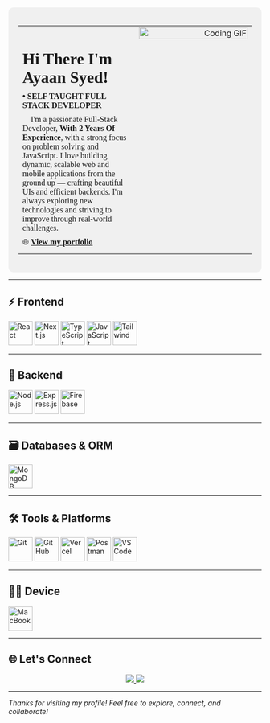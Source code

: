 <!-- Intro Section with GIF on the Right -->
<div style="background-color:#f0f0f0; padding: 20px; border-radius: 10px;">

  <table width="100%">
    <tr>
      <td align="left" valign="top" width="50%" style="font-family:Georgia, 'Lucida Handwriting', cursive;">
        <h1 style="margin-bottom: 10px;">Hi There I'm Ayaan Syed!</h1>
        <h4 style="margin: 0; font-family:inherit;">• SELF TAUGHT FULL STACK DEVELOPER</h4>
        <p style="margin: 10px 0; font-family:inherit;">🧠 I'm a passionate Full-Stack Developer, <strong>With 2 Years Of Experience</strong>, with a strong focus on problem solving and                        JavaScript. I love building dynamic, scalable web and mobile applications from the ground up — crafting beautiful UIs and efficient backends. I'm always exploring new technologies                 and striving to improve through real-world challenges.</p>
        <p style="margin: 10px 0; font-family:inherit;">🌐 <a href="https://ayaan-syed.vercel.app" target="_blank"><strong>View my portfolio</strong></a></p>
      </td>
      <td align="right" valign="top" width="50%">
        <img src="https://res.cloudinary.com/dhh1jotfq/image/upload/v1753221861/Animation_cbcs3z.gif" alt="Coding GIF" width="100%" />
      </td>
    </tr>
  </table>

</div>

---

## ⚡ Frontend

<p align="left">
  <img src="https://skillicons.dev/icons?i=react" title="React" height="48" />
  <img src="https://skillicons.dev/icons?i=nextjs" title="Next.js" height="48" />
  <img src="https://skillicons.dev/icons?i=typescript" title="TypeScript" height="48" />
  <img src="https://skillicons.dev/icons?i=javascript" title="JavaScript" height="48" />
  <img src="https://skillicons.dev/icons?i=tailwindcss" title="Tailwind" height="48">
</p>

---

## 🔧 Backend

<p align="left">
  <img src="https://skillicons.dev/icons?i=nodejs" title="Node.js" height="48" />
  <img src="https://skillicons.dev/icons?i=express" title="Express.js" height="48" />
  <img src="https://skillicons.dev/icons?i=firebase" title="Firebase" height="48" />
</p>

---

## 🗃️ Databases & ORM

<p align="left">
  <img src="https://skillicons.dev/icons?i=mongodb" title="MongoDB" height="48" />
</p>

---

## 🛠️ Tools & Platforms

<p align="left">
  <img src="https://skillicons.dev/icons?i=git" title="Git" height="48" />
  <img src="https://skillicons.dev/icons?i=github" title="GitHub" height="48" />
  <img src="https://skillicons.dev/icons?i=vercel" title="Vercel" height="48" />
  <img src="https://skillicons.dev/icons?i=postman" title="Postman" height="48" />
  <img src="https://skillicons.dev/icons?i=vscode" title="VS Code" height="48" />
</p>

---

## 👨‍💻 Device
<p>
  <img src="https://skillicons.dev/icons?i=apple" title="MacBook" height="48">
</p>

---

## 🌐 Let's Connect

<p align="center">
  <a href="https://ayaan-syed.vercel.app" target="_blank">
    <img src="https://img.shields.io/badge/Portfolio-%23000000.svg?style=for-the-badge&logo=vercel&logoColor=white" />
  </a>
  <a href="https://github.com/Mixtrak" target="_blank">
    <img src="https://img.shields.io/badge/GitHub-%23181717.svg?style=for-the-badge&logo=github&logoColor=white" />
  </a>
</p>

---

_Thanks for visiting my profile! Feel free to explore, connect, and collaborate!_
